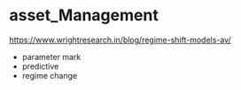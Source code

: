 # asset_Management  
https://www.wrightresearch.in/blog/regime-shift-models-av/  
* parameter mark  
* predictive
* regime change  

